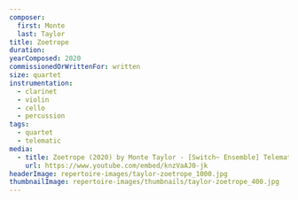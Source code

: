 ```yaml
---
composer:
  first: Monte
  last: Taylor
title: Zoetrope
duration:
yearComposed: 2020
commissionedOrWrittenFor: written
size: quartet
instrumentation:
  - clarinet
  - violin
  - cello
  - percussion
tags:
  - quartet
  - telematic
media:
  - title: Zoetrope (2020) by Monte Taylor - [Switch~ Ensemble] Telematic Performance
    url: https://www.youtube.com/embed/knzVaAJ0-jk
headerImage: repertoire-images/taylor-zoetrope_1000.jpg
thumbnailImage: repertoire-images/thumbnails/taylor-zoetrope_400.jpg
---
```

